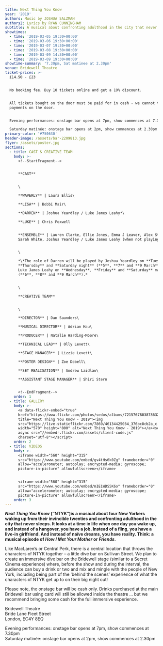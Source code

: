 ```yaml
---
title: Next Thing You Know
year: '2019'
authors: Music by JOSHUA SALZMAN
authors2: Lyrics by RYAN CUNNINGHAM
subtitle: A musical about confronting adulthood in the city that never sleeps
showtimes:
  - time: '2019-03-05 19:30+00:00'
  - time: '2019-03-06 19:30+00:00'
  - time: '2019-03-07 19:30+00:00'
  - time: '2019-03-08 19:30+00:00'
  - time: '2019-03-09 14:30+00:00'
  - time: '2019-03-09 19:30+00:00'
showtime-summary: '7.30pm, Sat matinee at 2.30pm'
venue: Bridewell Theatre
ticket-prices: >-
  £14.50 - £23


  No booking fee. Buy 10 tickets online and get a 10% discount.


  All tickets bought on the door must be paid for in cash - we cannot take card
  payments on the door.


  Evening performances: onstage bar opens at 7pm, show commences at 7.30pm.

  Saturday matinée: onstage bar opens at 2pm, show commences at 2.30pm.
primary-color: '#750630'
header-image: /assets/bar-2209813.jpg
flyer: /assets/poster.jpg
sections:
  - title: CAST & CREATIVE TEAM
    body: >-
      <!--StartFragment-->


      **CAST**


      \

      **WAVERLY** | Laura Ellis\

      **LISA** | Bobbi Mair\

      **DARREN** | Joshua Yeardley / Luke James Leahy*\

      **LUKE** | Chris Foxwell


      **ENSEMBLE** | Lauren Clarke, Ellie Jones, Emma J Leaver, Alex Stephenson,
      Sarah White, Joshua Yeardley / Luke James Leahy (when not playing Darren*)


      \

      *\*The role of Darren will be played by Joshua Yeardley on **Tuesday**,
      **Thursday** and **Saturday night** (**5**, **7** and **9 March**), and by
      Luke James Leahy on **Wednesday**, **Friday** and **Saturday** matinée
      (**6**, **8** and **9 March**).*


      \

      **CREATIVE TEAM**


      \

      **DIRECTOR** | Dan Saunders\

      **MUSICAL DIRECTOR** | Adrian Hau\

      **PRODUCER** | Natalie Harding-Moore\

      **TECHNICAL LEAD** | Olly Levett\

      **STAGE MANAGER** | Lizzie Levett\

      **POSTER DESIGN** | Zoe Dobell\

      **SET REALISATION** | Andrew Laidlaw\

      **ASSISTANT STAGE MANAGER** | Shiri Stern


      <!--EndFragment-->
    order: 1
  - title: GALLERY
    body: >-
      <a data-flickr-embed="true"
      href="https://www.flickr.com/photos/sedos/albums/72157678038786328"
      title="Next Thing You Know - 2019"><img
      src="https://live.staticflickr.com/7860/46134425034_376bc8cb2a_c.jpg"
      width="570" height="800" alt="Next Thing You Know - 2019"></a><script
      async src="//embedr.flickr.com/assets/client-code.js"
      charset="utf-8"></script>
    order: 2
  - title: VIDEOS
    body: >-
      <iframe width="560" height="315"
      src="https://www.youtube.com/embed/gv4tHs6k0Zg" frameborder="0"
      allow="accelerometer; autoplay; encrypted-media; gyroscope;
      picture-in-picture" allowfullscreen></iframe>


      <iframe width="560" height="315"
      src="https://www.youtube.com/embed/mIE1WDS5K6o" frameborder="0"
      allow="accelerometer; autoplay; encrypted-media; gyroscope;
      picture-in-picture" allowfullscreen></iframe>
    order: 3
---
```

***Next Thing You Know*** **(“NTYK”)is a musical about four New Yorkers waking up from their invincible twenties and confronting adulthood in the city that never sleeps. It looks at a time in life when one day you wake up, and instead of a hangover, you have a job. Instead of a fling, you have a live-in girlfriend. And instead of naïve dreams, you have reality. Think: a musical episode of *How I Met Your Mother* or** ***Friends*.**

Like MacLaren’s or Central Perk, there is a central location that throws the characters of NTYK together – a little dive bar on Sullivan Street. We plan to create an immersive dive bar on the Bridewell stage (similar to a Secret Cinema experience) where, before the show and during the interval, the audience can buy a drink or two and mix and mingle with the people of New York, including being part of the ‘behind the scenes’ experience of what the characters of NTYK get up to on their big night out!

Please note, the onstage bar will be cash only. Drinks purchased at the main Bridewell bar using card will still be allowed inside the theatre ... but we recommend bringing some cash for the full immersive experience.

Bridewell Theatre  \
Bride Lane Fleet Street \
London, EC4Y 8EQ

Evening performances: onstage bar opens at 7pm, show commences at 7.30pm\
Saturday matinée: onstage bar opens at 2pm, show commences at 2.30pm
